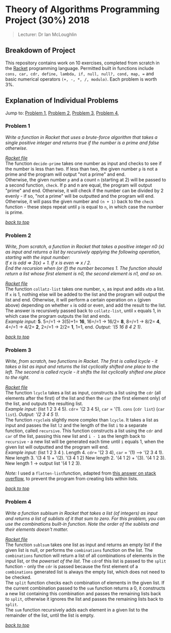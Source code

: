 # Theory of Algorithms Programming Project (30%) 2018  

> Lecturer: Dr Ian McLoughlin  

## Breakdown of Project
This repository contains work on 10 exercises, completed from scratch in the [Racket](https://racket-lang.org/) programming language. Permitted built in functions include `cons, car, cdr, define, lambda, if, null, null?, cond, map, =` and basic numerical operators `(+, -, *, /, modulo)`. Each problem is worth 3%.  

## Explanation of Individual Problems

Jump to: [Problem 1](#problem-1), [Problem 2](#problem-2), [Problem 3](#problem-3), [Problem 4](#problem-4), 

### Problem 1
*Write a function in Racket that uses a brute-force algorithm that takes a single positive integer and returns true if the number is a prime and false otherwise.*  

*[Racket file](https://github.com/rebeccabernie/Theory-of-Algorithms-CA/blob/master/01_Prime.rkt)*  
The function `decide-prime` takes one number as input and checks to see if the number is less than two. If less than two, the given number `p` is not a prime and the program will output "not a prime" and end.  
Otherwise, the given number `p` and a count `n` (starting at 2) will be passed to a second function, `check`. If p and n are equal, the program will output "prime" and end. Otherwise, it will check if the number can be divided by 2 evenly - if so, "not a prime" will be outputted and the program will end. Otherwise, it will pass the given number and `(n + 1)` back to the `check` function - these steps repeat until `p` is equal to `n`, in which case the number is prime.  

*[back to top](#explanation-of-individual-problems)*  

### Problem 2
*Write, from scratch, a function in Racket that takes a positive integer n0 (x) as input and returns a list by recursively applying the following operation, starting with the input number:*  
*If x is odd => 3(x) + 1. If x is even => x / 2.*  
*End the recursion when (or if) the number becomes 1. The function should return a list whose first element is n0, the second element is n1, and so on.*  

*[Racket file](https://github.com/rebeccabernie/Theory-of-Algorithms-CA/blob/master/02_Collatz.rkt)*  
The function `collatz-list` takes one number, `x`, as input and adds `x`to a list. If `x` is 1, nothing else will be added to the list and the program will output the list and end. Otherwise, it will perform a certain operation on `x` (given above) depending on whether `x` is odd or even, and add the result to the list. The answer is recursively passed back to `collatz-list`, until `x` equals 1, in which case the program outputs the list and ends.  
*Example input:* **5**. 5=/=1 -> 3(5)+1= **16**, 16=/=1 -> 16/2= **8**, 8=/=1 -> 8/2= **4**, 4=/=1 -> 4/2= **2**, 2=/=1 -> 2/2= **1**, 1=1, end. *Output: '(5 16 8 4 2 1)*.  

*[back to top](#explanation-of-individual-problems)*  

### Problem 3
*Write, from scratch, two functions in Racket. The first is called lcycle - it takes a list as input and returns the list cyclically shifted one place to the left. The second is called rcycle - it shifts the list cyclically shifted one place to the right.*  

*[Racket file](https://github.com/rebeccabernie/Theory-of-Algorithms-CA/blob/master/03_Cycle.rkt)*  
The function `lcycle` takes a list as input, constructs a list using the `cdr` (all elements after the first) of the list and then the `car` (the first element only) of the list, and outputs the resulting list.  
*Example input:* (list 1 2 3 4 5). `cdr`= '(2 3 4 5), `car` = '(1). `cons` (`cdr list`) (`car list`). *Output: '(2 3 4 5 1).*  
The function `rcycle`is slightly more complex than `lcycle`. It takes a list as input and passes the list `l2` and the length of the list `i` to a separate function, called `recursive`. This function constructs a list using the `cdr` and `car` of the list, passing this new list and `i - 1` as the length back to `recursive` - a new list will be generated each time until `i` equals 1, when the given list will outputted and the program will end.  
*Example input:* (list 1 2 3 4 ). Length 4. `cdr`= '(2 3 4), `car` = '(1) --> '(2 3 4 1). New length 3. '(3 4 1) + '(2). '(3 4 1 2) New length 2. '(4 1 2) + '(3). '(4 1 2 3). New length 1 -> output list '(4 1 2 3).  

*Note:*  I used a `flatten-list`function, adapted from [this answer on stack overflow](https://stackoverflow.com/a/28753817), to prevent the program from creating lists within lists.

*[back to top](#explanation-of-individual-problems)*  

### Problem 4
*Write a function sublsum in Racket that takes a list (of integers) as input and returns a list of sublists of it that sum to zero. For this problem, you can use the combinations built-in function. Note the order of the sublists and their elements doesn't matter.*  

*[Racket file](https://github.com/rebeccabernie/Theory-of-Algorithms-CA/blob/master/04_SublistSum.rkt)*  
The function `sublsum` takes one list as input and returns an empty list if the given list is null, or performs the `combinations` function on the list. The `combinations` function will return a list of all combinations of elements in the input list, or the *powerset of the list*. The `cdr`of this list is passed to the `split` function - only the `cdr` is passed because the first element of a `combinations` generated list is always the empty list, which does not need to be checked.  
The `split` function checks each combination of elements in the given list. If the current combination passed to the `sum` function returns a 0, it constructs a new list containing this combination and passes the remaining lists back to `split`, otherwise it ignores the list and passes the remaining lists back to `split`.  
The `sum` function recursively adds each element in a given list to the remainder of the list, until the list is empty.  

*[back to top](#explanation-of-individual-problems)*  